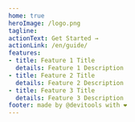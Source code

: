 ```yaml
---
home: true
heroImage: /logo.png
tagline: 
actionText: Get Started →
actionLink: /en/guide/
features:
- title: Feature 1 Title
  details: Feature 1 Description
- title: Feature 2 Title
  details: Feature 2 Description
- title: Feature 3 Title
  details: Feature 3 Description
footer: made by @devitools with ❤️
---
```

